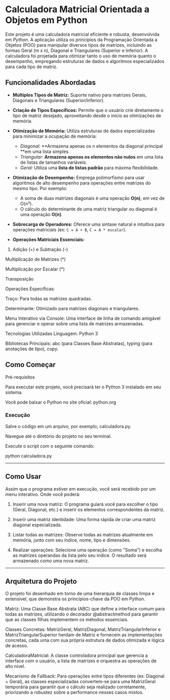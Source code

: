 # Calculadora Matricial Orientada a Objetos em Python
Este projeto é uma calculadora matricial eficiente e robusta, desenvolvida em *Python*. A aplicação utiliza os princípios da Programação Orientada a Objetos (POO) para manipular diversos tipos de matrizes, incluindo as formas Geral (m x n), Diagonal e Triangulares (Superior e Inferior). A calculadora foi projetada para otimizar tanto o uso de memória quanto o desempenho, empregando estruturas de dados e algoritmos especializados para cada tipo de matriz.

## Funcionalidades Abordadas
* **Múltiplos Tipos de Matriz:** Suporte nativo para matrizes Gerais, Diagonais e Triangulares (Superior/Inferior).

* **Criação de Tipos Específicos:** Permite que o usuário crie diretamente o tipo de matriz desejado, aproveitando desde o início as otimizações de memória.

* **Otimização de Memória:** Utiliza estruturas de dados especializadas para minimizar a ocupação de memória:
  * _Diagonal:_ **Armazena apenas os n elementos da diagonal principal **em uma lista simples.
  * _Triangular:_ **Armazena apenas os elementos não nulos** em uma lista de listas de tamanhos variáveis.
  * _Geral:_ Utiliza uma **lista de listas padrão** para máxima flexibilidade.

* **Otimização de Desempenho:** Emprega polimorfismo para usar algoritmos de alto desempenho para operações entre matrizes do mesmo tipo. Por exemplo:
  * A soma de duas matrizes diagonais é uma operação **O(n)**, em vez de O(n²).
  * O cálculo do determinante de uma matriz triangular ou diagonal é uma operação **O(n)**.

* **Sobrecarga de Operadores:** Oferece uma sintaxe natural e intuitiva para operações matriciais (ex: `C = A + B`, `C = A * escalar`).

* **Operações Matriciais Essenciais:**

1. Adição (+) e Subtração (-)

Multiplicação de Matrizes (*)

Multiplicação por Escalar (*)

Transposição

Operações Específicas:

Traço: Para todas as matrizes quadradas.

Determinante: Otimizado para matrizes diagonais e triangulares.

Menu Interativo via Console: Uma interface de linha de comando amigável para gerenciar e operar sobre uma lista de matrizes armazenadas.

Tecnologias Utilizadas
Linguagem: Python 3

Bibliotecas Principais: abc (para Classes Base Abstratas), typing (para anotações de tipo), copy.

## Como Começar
Pré-requisitos

Para executar este projeto, você precisará ter o Python 3 instalado em seu sistema.

Você pode baixar o Python no site oficial: python.org

### Execução

Salve o código em um arquivo, por exemplo, calculadora.py.

Navegue até o diretório do projeto no seu terminal.

Execute o script com o seguinte comando:

python calculadora.py

----------------------------
## Como Usar
Assim que o programa estiver em execução, você será recebido por um menu interativo. Onde você poderá:
  1. Inserir uma nova matriz: O programa guiará você para escolher o tipo (Geral, Diagonal, etc.) e inserir os elementos correspondentes da matriz.

  2. Inserir uma matriz identidade: Uma forma rápida de criar uma matriz diagonal especializada.

  3. Listar todas as matrizes: Observe todas as matrizes atualmente em memória, junto com seu índice, nome, tipo e dimensões.

  4. Realizar operações: Selecione uma operação (como "Soma") e escolha as matrizes operandas da lista pelo seu índice. O resultado será armazenado como uma nova matriz.
----------------------------

## Arquitetura do Projeto
O projeto foi desenhado em torno de uma hierarquia de classes limpa e extensível, que demonstra os princípios-chave da POO em Python.

Matriz: Uma Classe Base Abstrata (ABC) que define a interface comum para todas as matrizes, utilizando o decorador @abstractmethod para garantir que as classes filhas implementem os métodos essenciais.

Classes Concretas: MatrizGeral, MatrizDiagonal, MatrizTriangularInferior e MatrizTriangularSuperior herdam de Matriz e fornecem as implementações concretas, cada uma com sua própria estrutura de dados otimizada e lógica de acesso.

CalculadoraMatricial: A classe controladora principal que gerencia a interface com o usuário, a lista de matrizes e orquestra as operações de alto nível.

Mecanismo de Fallback: Para operações entre tipos diferentes (ex: Diagonal + Geral), as classes especializadas convertem-se para uma MatrizGeral temporária para garantir que o cálculo seja realizado corretamente, priorizando a robustez sobre a performance nesses casos mistos.


